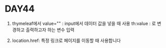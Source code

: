 # DAY44

1. thymeleaf에서 value="" : input에서 데이터 값을 넣을 때 사용 
                 th:value : 로 변경하고 출력하고자 하는 변수 입력

2. location.href: 특정 링크로 페이지를 이동할 때 사용합니다
